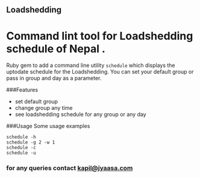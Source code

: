 ## Loadshedding
# Command lint tool for Loadshedding schedule of Nepal .

Ruby gem to add a command line utility `schedule` which displays the uptodate schedule for the Loadshedding. You can set your default group or pass in group and day as a parameter.

###Features
* set default group
* change group any time
* see loadshedding schedule for any group or any day

###Usage
Some usage examples

    schedule -h
    schedule -g 2 -w 1
    schedule -c
    schedule -u

### for any queries contact kapil@jyaasa.com


